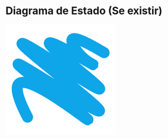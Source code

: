 # Diagrama de Estado (Se existir)


![Exemplo de Imagem](/docs/images/svghub.png "Exemplo de Imagem")

